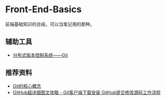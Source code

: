# Front-End-Basics

前端基础知识的总结，可以当笔记用的那种。

## 辅助工具

* [分布式版本控制系统——Git](./git/index.md 'git')

## 推荐资料

* [Git的核心概念](https://lufficc.com/blog/the-core-conception-of-git)
* [GitHub超详细图文攻略 - Git客户端下载安装 GitHub提交修改源码工作流程](http://blog.csdn.net/vipzjyno1/article/details/22098621)
